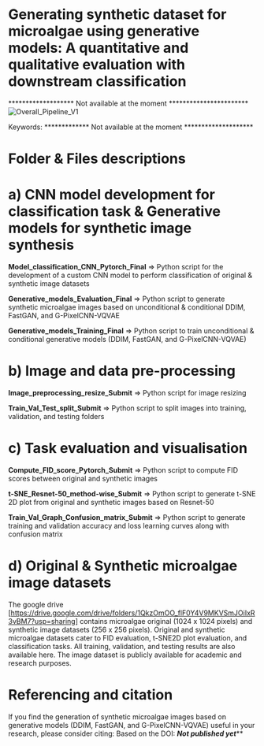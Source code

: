 # Generating synthetic dataset for microalgae using generative models: A quantitative and qualitative evaluation with downstream classification

******************* Not available at the moment ***********************
![Overall_Pipeline_V1](https://github.com/user-attachments/assets/f8a81909-f7a6-4b21-a1e6-6d919d3b1e89)



Keywords: ************* Not available at the moment ********************

# Folder & Files descriptions
# a) CNN model development for classification task & Generative models for synthetic image synthesis

**Model_classification_CNN_Pytorch_Final** => Python script for the development of a custom CNN model to perform classification of original & synthetic image datasets

**Generative_models_Evaluation_Final** => Python script to generate synthetic microalgae images based on unconditional & conditional DDIM, FastGAN, and G-PixelCNN-VQVAE

**Generative_models_Training_Final** => Python script to train unconditional & conditional generative models (DDIM, FastGAN, and G-PixelCNN-VQVAE)

# b) Image and data pre-processing

**Image_preprocessing_resize_Submit** =>  Python script for image resizing

**Train_Val_Test_split_Submit** => Python script to split images into training, validation, and testing folders

# c) Task evaluation and visualisation

**Compute_FID_score_Pytorch_Submit** => Python script to compute FID scores between original and synthetic images 

**t-SNE_Resnet-50_method-wise_Submit** => Python script to generate t-SNE 2D plot from original and synthetic images based on Resnet-50

**Train_Val_Graph_Confusion_matrix_Submit** => Python script to generate training and validation accuracy and loss learning curves along with confusion matrix

# d) Original & Synthetic microalgae image datasets
The google drive [https://drive.google.com/drive/folders/1QkzOmOO_flF0Y4V9MKVSmJOiIxR3vBM7?usp=sharing] contains microalgae original (1024 x 1024 pixels) and synthetic image datasets (256 x 256 pixels). Original and synthetic microalgae datasets cater to FID evaluation, t-SNE2D plot evaluation, and classification tasks. All training, validation, and testing results are also available here. The image dataset is publicly available for academic and research purposes.

# Referencing and citation
If you find the generation of synthetic microalgae images based on generative models (DDIM, FastGAN, and G-PixelCNN-VQVAE) useful in your research, please consider citing: Based on the DOI: *********Not published yet***********
